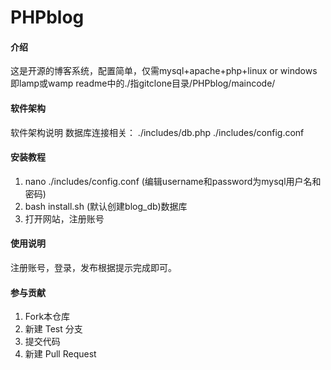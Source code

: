 # PHPblog


#### 介绍
这是开源的博客系统，配置简单，仅需mysql+apache+php+linux or windows即lamp或wamp
readme中的./指gitclone目录/PHPblog/maincode/
#### 软件架构
软件架构说明
数据库连接相关：
./includes/db.php
./includes/config.conf

#### 安装教程
1.  nano ./includes/config.conf  (编辑username和password为mysql用户名和密码)
2.  bash install.sh (默认创建blog_db)数据库
3.  打开网站，注册账号
#### 使用说明

注册账号，登录，发布根据提示完成即可。

#### 参与贡献
1.  Fork本仓库
2.  新建 Test 分支
3.  提交代码
4.  新建 Pull Request


